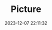 ---
weight: 1
images:
- /images/edited/64.jpeg
title: Picture
date: 2023-12-07 22:11:32
tags: [luminarneo,work,ilce7m3]
---